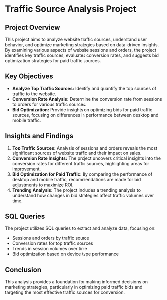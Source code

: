 # Traffic Source Analysis Project

## Project Overview

This project aims to analyze website traffic sources, understand user behavior, and optimize marketing strategies based on data-driven insights. By examining various aspects of website sessions and orders, the project identifies key traffic sources, evaluates conversion rates, and suggests bid optimization strategies for paid traffic sources.

## Key Objectives

- **Analyze Top Traffic Sources:** Identify and quantify the top sources of traffic to the website.
- **Conversion Rate Analysis:** Determine the conversion rate from sessions to orders for various traffic sources.
- **Bid Optimization:** Provide insights on optimizing bids for paid traffic sources, focusing on differences in performance between desktop and mobile traffic.

## Insights and Findings

1. **Top Traffic Sources:** Analysis of sessions and orders reveals the most significant sources of website traffic and their impact on sales.
2. **Conversion Rate Insights:** The project uncovers critical insights into the conversion rates for different traffic sources, highlighting areas for improvement.
3. **Bid Optimization for Paid Traffic:** By comparing the performance of desktop and mobile traffic, recommendations are made for bid adjustments to maximize ROI.
4. **Trending Analysis:** The project includes a trending analysis to understand how changes in bid strategies affect traffic volumes over time.

## SQL Queries

The project utilizes SQL queries to extract and analyze data, focusing on:
- Sessions and orders by traffic source
- Conversion rates for top traffic sources
- Trends in session volumes over time
- Bid optimization based on device type performance

## Conclusion

This analysis provides a foundation for making informed decisions on marketing strategies, particularly in optimizing paid traffic bids and targeting the most effective traffic sources for conversion.
